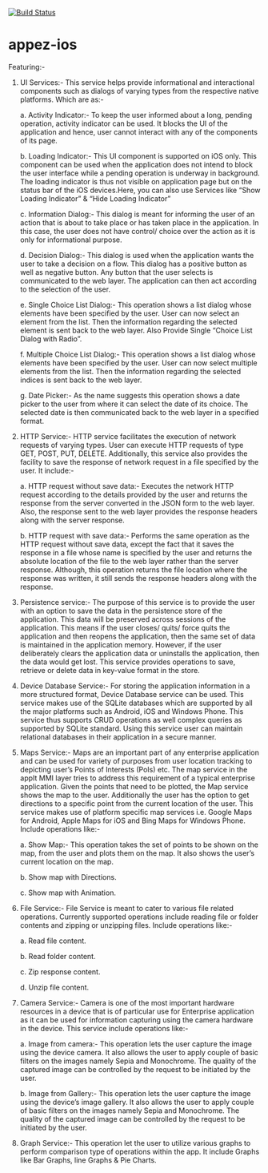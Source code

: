 [![Build Status](https://travis-ci.org/appez/appez-ios.svg?branch=master)](https://travis-ci.org/appez/appez-ios)

# appez-ios
Featuring:-



1.	UI Services:- This service helps provide informational and interactional components such as dialogs of varying types from the respective native platforms. Which are as:-

    a.	Activity Indicator:- To keep the user informed about a long, pending operation, activity indicator can be used. It blocks the UI of the application and hence, user cannot interact with any of the components of its page.

     b.	Loading Indicator:- This UI component is supported on iOS only. This component can be used when the application does not intend to block the user interface while a pending operation is underway in background. The loading indicator is thus not visible on application page but on the status bar of the iOS devices.Here, you can also use Services like “Show Loading Indicator” & “Hide Loading Indicator”

     c.	Information Dialog:- This dialog is meant for informing the user of an action that is about to take place or has taken place in the application. In this case, the user does not have control/ choice over the action as it is only for informational purpose.

     d.	Decision Dialog:- This dialog is used when the application wants the user to take a decision on a flow. This dialog has a positive button as well as negative button. Any button that the user selects is communicated to the web layer. The application can then act according to the selection of the user.

     e.	Single Choice List Dialog:- This operation shows a list dialog whose elements have been specified by the user. User can now select an element from the list. Then the information regarding the selected element is sent back to the web layer. Also Provide Single “Choice List Dialog with Radio”.

     f.	Multiple Choice List Dialog:- This operation shows a list dialog whose elements have been specified by the user. User can now select multiple elements from the list. Then the information regarding the selected indices is sent back to the web layer.

     g.	Date Picker:- As the name suggests this operation shows a date picker to the user from where it can select the date of its choice. The selected date is then communicated back to the web layer in a specified format.


2.	HTTP Service:- HTTP service facilitates the execution of network requests of varying types. User can execute HTTP requests of type GET, POST, PUT, DELETE. Additionally, this service also provides the facility to save the response of network request in a file specified by the user. It include:-

    a.	HTTP request without save data:- Executes the network HTTP request according to the details provided by the user and returns the response from the server converted in the JSON form to the web layer. Also, the response sent to the web layer provides the response headers along with the server response.

    b.	HTTP request with save data:- Performs the same operation as the HTTP request without save data, except the fact that it saves the response in a file whose name is specified by the user and returns the absolute location of the file to the web layer rather than the server response. Although, this operation returns the file location where the response was written, it still sends the response headers along with the response.

3.	Persistence service:- The purpose of this service is to provide the user with an option to save the data in the persistence store of the application. This data will be preserved across sessions of the application. This means if the user closes/ quits/ force quits the application and then reopens the application, then the same set of data is maintained in the application memory. However, if the user deliberately clears the application data or uninstalls the application, then the data would get lost. This service provides operations to save, retrieve or delete data in key-value format in the store.


4.	Device Database Service:- For storing the application information in a more structured format, Device Database service can be used. This service makes use of the SQLite databases which are supported by all the major platforms such as Android, iOS and Windows Phone. This service thus supports CRUD operations as well complex queries as supported by SQLite standard. Using this service user can maintain relational databases in their application in a secure manner.


5.	Maps Service:- Maps are an important part of any enterprise application and can be used for variety of purposes from user location tracking to depicting user’s Points of Interests (PoIs) etc. The map service in the appIt MMI layer tries to address this requirement of a typical enterprise application. Given the points that need to be plotted, the Map service shows the map to the user. Additionally the user has the option to get directions to a specific point from the current location of the user. This service makes use of platform specific map services i.e. Google Maps for Android, Apple Maps for iOS and Bing Maps for Windows Phone. Include operations like:-

    a.	Show Map:- This operation takes the set of points to be shown on the map, from the user and plots them on the map. It also shows the user’s current location on the map.

    b.	Show map with Directions.

    c.	Show map with Animation.


6.	File Service:- File Service is meant to cater to various file related operations. Currently supported operations include reading file or folder contents and zipping or unzipping files. Include operations like:-

    a.	Read file content.

    b.	Read folder content.

    c.	Zip response content.

    d.	Unzip file content.

7.	Camera Service:- Camera is one of the most important hardware resources in a device that is of particular use for Enterprise application as it can be used for information capturing using the camera hardware in the device. This service include operations like:-

    a.	Image from camera:- This operation lets the user capture the image using the device camera. It also allows the user to apply couple of basic filters on the images namely Sepia and Monochrome. The quality of the captured image can be controlled by the request to be initiated by the user.

    b.	Image from Gallery:- This operation lets the user capture the image using the device’s image gallery. It also allows the user to apply couple of basic filters on the images namely Sepia and Monochrome. The quality of the captured image can be controlled by the request to be initiated by the user.


8.	Graph Service:- This operation let the user to utilize various graphs to perform  comparison type of operations within the app. It include Graphs like Bar Graphs, line Graphs & Pie Charts.

